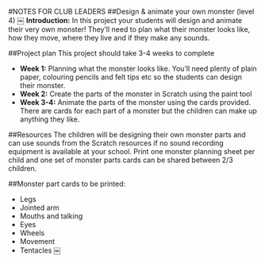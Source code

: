 #NOTES FOR CLUB LEADERS
##Design & animate your own monster (level 4)
￼
__Introduction:__
In this project your students will design and animate their very own monster! They’ll need to plan what their monster looks like, how they move, where they live and if they make any sounds.

##Project plan
This project should take 3-4 weeks to complete

* __Week 1:__ Planning what the monster looks like. You’ll need plenty of plain paper, colouring pencils and felt tips etc so the students can design their monster.
* __Week 2:__ Create the parts of the monster in Scratch using the paint tool 
* __Week 3-4:__ Animate the parts of the monster using the cards provided. There are cards for each part of a monster but the children can make up anything they like.

##Resources
The children will be designing their own monster parts and can use sounds from the Scratch resources if no sound recording equipment is available at your school. Print one monster planning sheet per child and one set of monster parts cards can be shared between 2/3 children.

##Monster part cards to be printed:

* Legs
* Jointed arm 
* Mouths and talking 
* Eyes
* Wheels 
* Movement 
* Tentacles
￼
